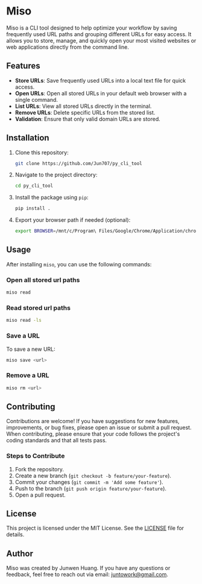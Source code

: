 # Miso

Miso is a CLI tool designed to help optimize your workflow by saving frequently used URL paths and grouping different URLs for easy access. It allows you to store, manage, and quickly open your most visited websites or web applications directly from the command line.

## Features

- **Store URLs**: Save frequently used URLs into a local text file for quick access.
- **Open URLs**: Open all stored URLs in your default web browser with a single command.
- **List URLs**: View all stored URLs directly in the terminal.
- **Remove URLs**: Delete specific URLs from the stored list.
- **Validation**: Ensure that only valid domain URLs are stored.

## Installation

1. Clone this repository:
    ```bash
    git clone https://github.com/Jun707/py_cli_tool
    ```

2. Navigate to the project directory:
    ```bash
    cd py_cli_tool
    ```

3. Install the package using `pip`:
    ```bash
    pip install .
    ```

4. Export your browser path if needed (optional):
    ```bash
    export BROWSER=/mnt/c/Program\ Files/Google/Chrome/Application/chrome.exe
    ```

## Usage

After installing `miso`, you can use the following commands:

### Open all stored url paths
```bash
miso read
```

### Read stored url paths
```bash
miso read -ls
```

### Save a URL
To save a new URL:

```bash
miso save <url>
```

### Remove a URL
```bash
miso rm <url>
```

## Contributing

Contributions are welcome! If you have suggestions for new features, improvements, or bug fixes, please open an issue or submit a pull request. When contributing, please ensure that your code follows the project's coding standards and that all tests pass.

### Steps to Contribute

1. Fork the repository.
2. Create a new branch (`git checkout -b feature/your-feature`).
3. Commit your changes (`git commit -m 'Add some feature'`).
4. Push to the branch (`git push origin feature/your-feature`).
5. Open a pull request.

## License

This project is licensed under the MIT License. See the [LICENSE](https://opensource.org/license/mit) file for details.

## Author

Miso was created by Junwen Huang. If you have any questions or feedback, feel free to reach out via email: [juntowork@gmail.com](mailto:juntowork@gmail.com).
